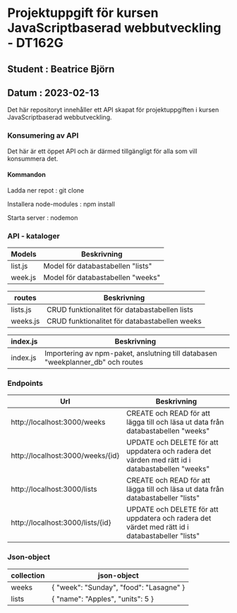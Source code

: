 # Projektuppgift för kursen JavaScriptbaserad webbutveckling - DT162G

## Student : Beatrice Björn
## Datum : 2023-02-13   


Det här repositoryt innehåller ett API skapat för projektuppgiften i kursen JavaScriptbaserad webbutveckling.  


### Konsumering av API  
Det här är ett öppet API och är därmed tillgängligt för alla som vill konsummera det. 

#### Kommandon
Ladda ner repot : git clone

Installera node-modules : npm install

Starta server : nodemon  


### **API - kataloger**

| Models | Beskrivning |
| --- | --- |
| list.js | Model för databastabellen "lists" |  
| week.js |  Model för databastabellen "weeks" |  

| routes | Beskrivning |
| --- | --- |
| lists.js | CRUD funktionalitet för databastabellen lists |    
| weeks.js | CRUD funktionalitet för databastabellen weeks |  

| index.js | Beskrivning |
| --- | --- |
| index.js | Importering av npm-paket, anslutning till databasen "weekplanner_db" och routes |     
 

### **Endpoints**
| Url | Beskrivning |
| --- | --- |
| http://localhost:3000/weeks |  CREATE och READ för att lägga till och läsa ut data från databastabellen "weeks"|
| http://localhost:3000/weeks/{id} |  UPDATE och DELETE för att uppdatera och radera det värden med rätt id i databastabellen "weeks"|
| http://localhost:3000/lists |  CREATE och READ för att lägga till och läsa ut data från databastabeller "lists"|
| http://localhost:3000/lists/{id} |  UPDATE och DELETE för att uppdatera och radera det värdet med rätt id i databastabeller "lists"|  


### **Json-object**  

| collection | json-object |
| --- | --- |
| weeks | { "week": "Sunday", "food": "Lasagne" } | 
| lists | { "name": "Apples", "units": 5 } | 
